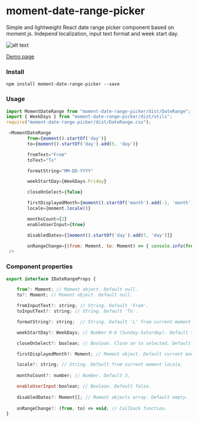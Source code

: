 # moment-date-range-picker
Simple and lightweight React date range picker component based on moment.js. 
Independ localization, input text format and week start day.

![alt text](https://raw.githubusercontent.com/RodionNikolaev/moment-date-range-picker/master/docs/moment-date-range-picker.png)

[Demo page](https://rodionnikolaev.github.io/moment-date-range-picker/)

### Install
```
npm install moment-date-range-picker --save
```

### Usage
```js
import MomentDateRange from "moment-date-range-picker/dist/DateRange";
import { WeekDays } from "moment-date-range-picker/dist/utils";
require("moment-date-range-picker/dist/DateRange.css");

 <MomentDateRange
        from={moment().startOf('day')}
        to={moment().startOf('day').add(5, 'day')}

        fromText="From"
        toText="To"

        formatString="MM-DD-YYYY"

        weekStartDay={WeekDays.Friday}

        closeOnSelect={false}

        firstDisplayedMonth={moment().startOf('month').add(-1, 'month')}
        locale={moment.locale()}

        monthsCount={2}
        enableUserInput={true}

        disabledDates={[moment().startOf('day').add(7, 'day')]}

        onRangeChange={(from: Moment, to: Moment) => { console.info(from.format, to.format()) }}
 />
```

### Component properties
```js 
export interface IDateRangeProps {

    from?: Moment; // Moment object. Default null.
    to?: Moment; // Moment object. Default null.

    fromInputText?: string; // String. Default 'From'.
    toInputText?: string; // String. Default 'To'.

    formatString?: string;  // String. Default 'L' from current moment locale.

    weekStartDay?: WeekDays; // Number 0-6 (Sunday-Saturday). Default take from current moment locale.

    closeOnSelect?: boolean; // Boolean. Close on to selected. Default 'true'.

    firstDisplayedMonth?: Moment; // Moment object. Default current month.

    locale?: string; // String. Default from current moment locale.
    
    monthsCount?: number; // Number. Default 3.

    enableUserInput:boolean; // Boolean. Default false.
  
    disabledDates?: Moment[]; // Moment objects array. Default empty.
    
    onRangeChange?: (from, to) => void; // Callback function.
}
```

